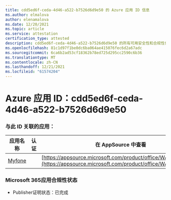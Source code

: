 ```yaml
---
title: cdd5ed6f-ceda-4d46-a522-b7526d6d9e50 的 Azure 应用 ID 信息
ms.author: elmalova
author: elenamalova
ms.date: 12/20/2021
ms.topic: article
ms.service: attestation
certification_type: attested
description: cdd5ed6f-ceda-4d46-a522-b7526d6d9e50 的所有可用安全性和合规性信息。
ms.openlocfilehash: 81c1d97f1be0dc6ba064ae415076fec6d2a67adc
ms.sourcegitcommit: 6ca6b2ad53cf18362b78ed725d295cc2590c6b36
ms.translationtype: MT
ms.contentlocale: zh-CN
ms.lasthandoff: 12/21/2021
ms.locfileid: "61574204"
---
```

# <a name="azure-app-id-cdd5ed6f-ceda-4d46-a522-b7526d6d9e50"></a>Azure 应用 ID：cdd5ed6f-ceda-4d46-a522-b7526d6d9e50


### <a name="apps-associated-with-this-id"></a>与此 ID 关联的应用：
| **应用名称** | **认证** | **在 AppSource 中查看** |
|--------------|---------------|-----------------------|
| [Myfone](https://docs.microsoft.com/microsoft-365-app-certification/forward/WA200000716) |  | [https://appsource.microsoft.com/product/office/WA200000716](https://appsource.microsoft.com/product/office/WA200000716) |

### <a name="microsoft-365-app-compliance-status"></a>Microsoft 365应用合规性状态
- Publisher证明状态：已完成
